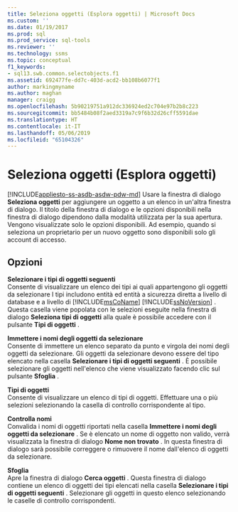 ```yaml
---
title: Seleziona oggetti (Esplora oggetti) | Microsoft Docs
ms.custom: ''
ms.date: 01/19/2017
ms.prod: sql
ms.prod_service: sql-tools
ms.reviewer: ''
ms.technology: ssms
ms.topic: conceptual
f1_keywords:
- sql13.swb.common.selectobjects.f1
ms.assetid: 692477fe-dd7c-403d-acd2-bb108b6077f1
author: markingmyname
ms.author: maghan
manager: craigg
ms.openlocfilehash: 5b90219751a912dc336924ed2c704e97b2b8c223
ms.sourcegitcommit: bb5484b08f2aed3319a7c9f6b32d26cff5591dae
ms.translationtype: HT
ms.contentlocale: it-IT
ms.lasthandoff: 05/06/2019
ms.locfileid: "65104326"
---
```

# <a name="select-objects-object-explorer"></a>Seleziona oggetti (Esplora oggetti)
[!INCLUDE[appliesto-ss-asdb-asdw-pdw-md](../../includes/appliesto-ss-asdb-asdw-pdw-md.md)]
Usare la finestra di dialogo **Seleziona oggetti** per aggiungere un oggetto a un elenco in un'altra finestra di dialogo. Il titolo della finestra di dialogo e le opzioni disponibili nella finestra di dialogo dipendono dalla modalità utilizzata per la sua apertura. Vengono visualizzate solo le opzioni disponibili. Ad esempio, quando si seleziona un proprietario per un nuovo oggetto sono disponibili solo gli account di accesso.  
  
## <a name="options"></a>Opzioni  
**Selezionare i tipi di oggetti seguenti**  
Consente di visualizzare un elenco dei tipi ai quali appartengono gli oggetti da selezionare I tipi includono entità ed entità a sicurezza diretta a livello di database e a livello di [!INCLUDE[msCoName](../../includes/msconame_md.md)] [!INCLUDE[ssNoVersion](../../includes/ssnoversion-md.md)] . Questa casella viene popolata con le selezioni eseguite nella finestra di dialogo **Seleziona tipi di oggetti** alla quale è possibile accedere con il pulsante **Tipi di oggetti** .  
  
**Immettere i nomi degli oggetti da selezionare**  
Consente di immettere un elenco separato da punto e virgola dei nomi degli oggetti da selezionare. Gli oggetti da selezionare devono essere del tipo elencato nella casella **Selezionare i tipi di oggetti seguenti** . È possibile selezionare gli oggetti nell'elenco che viene visualizzato facendo clic sul pulsante **Sfoglia** .  
  
**Tipi di oggetti**  
Consente di visualizzare un elenco di tipi di oggetti. Effettuare una o più selezioni selezionando la casella di controllo corrispondente al tipo.  
  
**Controlla nomi**  
Convalida i nomi di oggetti riportati nella casella **Immettere i nomi degli oggetti da selezionare** . Se è elencato un nome di oggetto non valido, verrà visualizzata la finestra di dialogo **Nome non trovato** . In questa finestra di dialogo sarà possibile correggere o rimuovere il nome dall'elenco di oggetti da selezionare.  
  
**Sfoglia**  
Apre la finestra di dialogo **Cerca oggetti** . Questa finestra di dialogo contiene un elenco di oggetti dei tipi elencati nella casella **Selezionare i tipi di oggetti seguenti** . Selezionare gli oggetti in questo elenco selezionando le caselle di controllo corrispondenti.  
  
